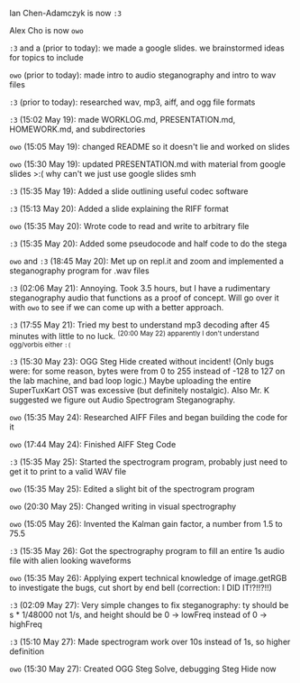 Ian Chen-Adamczyk is now `:3`

Alex Cho is now `owo`

`:3` and a (prior to today): we made a google slides. we brainstormed ideas for topics to include

`owo` (prior to today): made intro to audio steganography and intro to wav files

`:3` (prior to today): researched wav, mp3, aiff, and ogg file formats

`:3` (15:02 May 19): made WORKLOG.md, PRESENTATION.md, HOMEWORK.md, and subdirectories

`owo` (15:05 May 19): changed README so it doesn't lie and worked on slides

`owo` (15:30 May 19): updated PRESENTATION.md with material from google slides >:( why can't we just use google slides smh

`:3` (15:35 May 19): Added a slide outlining useful codec software

`:3` (15:13 May 20): Added a slide explaining the RIFF format

`owo` (15:35 May 20): Wrote code to read and write to arbitrary file

`:3` (15:35 May 20): Added some pseudocode and half code to do the stega

`owo` and `:3` (18:45 May 20): Met up on repl.it and zoom and implemented a steganography program for .wav files

`:3` (02:06 May 21): Annoying. Took 3.5 hours, but I have a rudimentary steganography audio that functions as a proof of concept. Will go over it with `owo` to see if we can come up with a better approach.

`:3` (17:55 May 21): Tried my best to understand mp3 decoding after 45 minutes with little to no luck. <sup>(20:00 May 22) apparently I don't understand ogg/vorbis either `:(`</sup>

`:3` (15:30 May 23): OGG Steg Hide created without incident! (Only bugs were: for some reason, bytes were from 0 to 255 instead of -128 to 127 on the lab machine, and bad loop logic.) Maybe uploading the entire SuperTuxKart OST was excessive (but definitely nostalgic). Also Mr. K suggested we figure out Audio Spectrogram Steganography.

`owo` (15:35 May 24): Researched AIFF Files and began building the code for it

`owo` (17:44 May 24): Finished AIFF Steg Code

`:3` (15:35 May 25): Started the spectrogram program, probably just need to get it to print to a valid WAV file

`owo` (15:35 May 25): Edited a slight bit of the spectrogram program 

`owo` (20:30 May 25): Changed writing in visual spectrography 

`owo` (15:05 May 26): Invented the Kalman gain factor, a number from 1.5 to 75.5

`:3` (15:35 May 26): Got the spectrography program to fill an entire 1s audio file with alien looking waveforms

`owo` (15:35 May 26): Applying expert technical knowledge of image.getRGB to investigate the bugs, cut short by end bell (correction: I DID IT!?!!?!!)

`:3` (02:09 May 27): Very simple changes to fix steganography: ty should be s * 1/48000 not 1/s, and height should be 0 -> lowFreq instead of 0 -> highFreq

`:3` (15:10 May 27): Made spectrogram work over 10s instead of 1s, so higher definition

`owo` (15:30 May 27): Created OGG Steg Solve, debugging Steg Hide now
